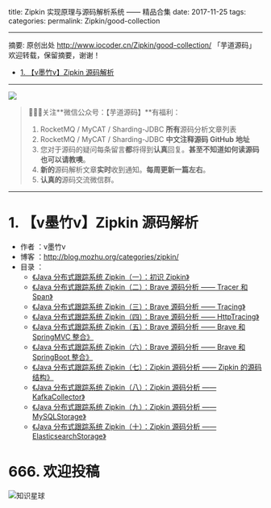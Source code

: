 title: Zipkin 实现原理与源码解析系统 —— 精品合集
date: 2017-11-25
tags:
categories:
permalink: Zipkin/good-collection

-------

摘要: 原创出处 http://www.iocoder.cn/Zipkin/good-collection/ 「芋道源码」欢迎转载，保留摘要，谢谢！

- [1. 【v墨竹v】Zipkin 源码解析](http://www.iocoder.cn/Zipkin/good-collection/)

-------

![](http://www.iocoder.cn/images/common/wechat_mp_2018_05_18.jpg)

> 🙂🙂🙂关注**微信公众号：【芋道源码】**有福利：
> 1. RocketMQ / MyCAT / Sharding-JDBC **所有**源码分析文章列表
> 2. RocketMQ / MyCAT / Sharding-JDBC **中文注释源码 GitHub 地址**
> 3. 您对于源码的疑问每条留言**都**将得到**认真**回复。**甚至不知道如何读源码也可以请教噢**。
> 4. **新的**源码解析文章**实时**收到通知。**每周更新一篇左右**。
> 5. **认真的**源码交流微信群。

-------

# 1. 【v墨竹v】Zipkin 源码解析

* 作者 ：v墨竹v
* 博客 ：http://blog.mozhu.org/categories/zipkin/
* 目录 ：
    * [《Java 分布式跟踪系统 Zipkin（一）：初识 Zipkin》](http://www.iocoder.cn/Zipkin/mozhu/intro)
    * [《Java 分布式跟踪系统 Zipkin（二）：Brave 源码分析 —— Tracer 和 Span》](http://www.iocoder.cn/Zipkin/mozhu/brave-tracer-and-span)
    * [《Java 分布式跟踪系统 Zipkin（三）：Brave 源码分析 —— Tracing》](http://www.iocoder.cn/Zipkin/mozhu/brace-tracing)
    * [《Java 分布式跟踪系统 Zipkin（四）：Brave 源码分析 —— HttpTracing》](http://www.iocoder.cn/Zipkin/mozhu/brave-http-tracing)
    * [《Java 分布式跟踪系统 Zipkin（五）：Brave 源码分析 —— Brave 和 SpringMVC 整合》](http://www.iocoder.cn/Zipkin/mozhu/brave-with-spring-mvc)
    * [《Java 分布式跟踪系统 Zipkin（六）：Brave 源码分析 —— Brave 和 SpringBoot 整合》](http://www.iocoder.cn/Zipkin/mozhu/brace-with-spring-boot)
    * [《Java 分布式跟踪系统 Zipkin（七）：Zipkin 源码分析 —— Zipkin 的源码结构》](http://www.iocoder.cn/Zipkin/mozhu/project-strut)
    * [《Java 分布式跟踪系统 Zipkin（八）：Zipkin 源码分析 —— KafkaCollector》](http://www.iocoder.cn/Zipkin/mozhu/KafkaCollector)
    * [《Java 分布式跟踪系统 Zipkin（九）：Zipkin 源码分析 —— MySQLStorage》](http://www.iocoder.cn/Zipkin/mozhu/MySQLStorage)
    * [《Java 分布式跟踪系统 Zipkin（十）：Zipkin 源码分析 —— ElasticsearchStorage》](http://www.iocoder.cn/Zipkin/mozhu/ElasticsearchStorage)

# 666. 欢迎投稿

![知识星球](http://www.iocoder.cn/images/Architecture/2017_12_29/01.png)